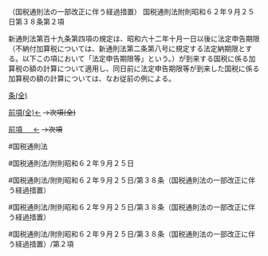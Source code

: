 （国税通則法の一部改正に伴う経過措置）
国税通則法附則昭和６２年９月２５日第３８条第２項

新通則法第百十九条第四項の規定は、昭和六十二年十月一日以後に法定申告期限（不納付加算税については、新通則法第二条第八号に規定する法定納期限とする。以下この項において「法定申告期限等」という。）が到来する国税に係る加算税の額の計算について適用し、同日前に法定申告期限等が到来した国税に係る加算税の額の計算については、なお従前の例による。

[条(全)](国税通則法＿＿＿＿附則昭和６２年９月２５日第３８条_.md)

[前項(全)←](国税通則法＿＿＿＿附則昭和６２年９月２５日第３８条第１項_.md)  ~~→次項(全)~~

[前項 　 ←](国税通則法＿＿＿＿附則昭和６２年９月２５日第３８条第１項.md)  ~~→次項~~



#国税通則法

#国税通則法/附則昭和６２年９月２５日

#国税通則法/附則昭和６２年９月２５日/第３８条（国税通則法の一部改正に伴う経過措置）

#国税通則法/附則昭和６２年９月２５日/第３８条（国税通則法の一部改正に伴う経過措置）

#国税通則法/附則昭和６２年９月２５日/第３８条（国税通則法の一部改正に伴う経過措置）/第２項

